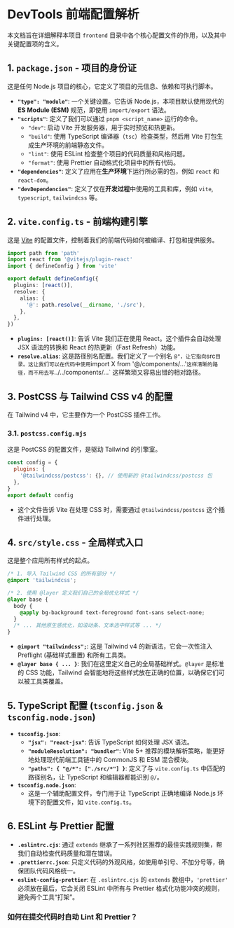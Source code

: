 # DevTools 前端配置解析

本文档旨在详细解释本项目 `frontend` 目录中各个核心配置文件的作用，以及其中关键配置项的含义。

## 1. `package.json` - 项目的身份证

这是任何 Node.js 项目的核心，它定义了项目的元信息、依赖和可执行脚本。

- **`"type": "module"`**: 一个关键设置。它告诉 Node.js，本项目默认使用现代的 **ES Module (ESM)** 规范，即使用 `import/export` 语法。
- **`"scripts"`**: 定义了我们可以通过 `pnpm <script_name>` 运行的命令。
  - `"dev"`: 启动 Vite 开发服务器，用于实时预览和热更新。
  - `"build"`: 使用 TypeScript 编译器（`tsc`）检查类型，然后用 Vite 打包生成生产环境的前端静态文件。
  - `"lint"`: 使用 ESLint 检查整个项目的代码质量和风格问题。
  - `"format"`: 使用 Prettier 自动格式化项目中的所有代码。
- **`"dependencies"`**: 定义了应用在**生产环境**下运行所必需的包，例如 `react` 和 `react-dom`。
- **`"devDependencies"`**: 定义了仅在**开发过程**中使用的工具和库，例如 `vite`, `typescript`, `tailwindcss` 等。

## 2. `vite.config.ts` - 前端构建引擎

这是 [Vite](https://vitejs.dev/) 的配置文件，控制着我们的前端代码如何被编译、打包和提供服务。

```typescript
import path from 'path'
import react from '@vitejs/plugin-react'
import { defineConfig } from 'vite'

export default defineConfig({
  plugins: [react()],
  resolve: {
    alias: {
      '@': path.resolve(__dirname, './src'),
    },
  },
})
```

- **`plugins: [react()]`**: 告诉 Vite 我们正在使用 React。这个插件会自动处理 JSX 语法的转换和 React 的热更新（Fast Refresh）功能。
- **`resolve.alias`**: 这是路径别名配置。我们定义了一个别名 `@"，让它指向`src`目录。这让我们可以在代码中使用`import X from '@/components/...'`这样清晰的路径，而不用去写`../../components/...\` 这样繁琐又容易出错的相对路径。

## 3\. PostCSS 与 Tailwind CSS v4 的配置

在 Tailwind v4 中，它主要作为一个 PostCSS 插件工作。

### 3.1. `postcss.config.mjs`

这是 PostCSS 的配置文件，是驱动 Tailwind 的引擎室。

```javascript
const config = {
  plugins: {
    '@tailwindcss/postcss': {}, // 使用新的 @tailwindcss/postcss 包
  },
}
export default config
```

- 这个文件告诉 Vite 在处理 CSS 时，需要通过 `@tailwindcss/postcss` 这个插件进行处理。

## 4\. `src/style.css` - 全局样式入口

这是整个应用所有样式的起点。

```css
/* 1. 导入 Tailwind CSS 的所有部分 */
@import 'tailwindcss';

/* 2. 使用 @layer 定义我们自己的全局优化样式 */
@layer base {
  body {
    @apply bg-background text-foreground font-sans select-none;
  }
  /* ... 其他原生感优化，如滚动条、文本选中样式等 ... */
}
```

- **`@import "tailwindcss";`**: 这是 Tailwind v4 的新语法，它会一次性注入 Preflight (基础样式重置) 和所有工具类。
- **`@layer base { ... }`**: 我们在这里定义自己的全局基础样式。`@layer` 是标准的 CSS 功能，Tailwind 会智能地将这些样式放在正确的位置，以确保它们可以被工具类覆盖。

## 5\. TypeScript 配置 (`tsconfig.json` & `tsconfig.node.json`)

- **`tsconfig.json`**:
  - **`"jsx": "react-jsx"`**: 告诉 TypeScript 如何处理 JSX 语法。
  - **`"moduleResolution": "bundler"`**: Vite 5+ 推荐的模块解析策略，能更好地处理现代前端工具链中的 CommonJS 和 ESM 混合模块。
  - **`"paths": { "@/*": ["./src/*"] }`**: 定义了与 `vite.config.ts` 中匹配的路径别名，让 TypeScript 和编辑器都能识别 `@/`。
- **`tsconfig.node.json`**:
  - 这是一个辅助配置文件，专门用于让 TypeScript 正确地编译 Node.js 环境下的配置文件，如 `vite.config.ts`。

## 6\. ESLint 与 Prettier 配置

- **`.eslintrc.cjs`**: 通过 `extends` 继承了一系列社区推荐的最佳实践规则集，帮我们自动检查代码质量和潜在错误。
- **`.prettierrc.json`**: 只定义代码的外观风格，如使用单引号、不加分号等，确保团队代码风格统一。
- **`eslint-config-prettier`**: 在 `.eslintrc.cjs` 的 `extends` 数组中，`'prettier'` 必须放在最后，它会关闭 ESLint 中所有与 Prettier 格式化功能冲突的规则，避免两个工具“打架”。

### 如何在提交代码时自动 Lint 和 Prettier？

